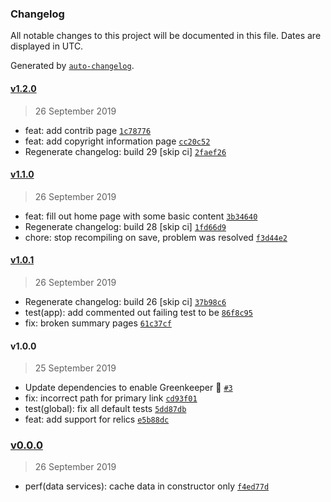 ### Changelog

All notable changes to this project will be documented in this file. Dates are displayed in UTC.

Generated by [`auto-changelog`](https://github.com/CookPete/auto-changelog).

#### [v1.2.0](https://github.com/codemastermick/FrameTracker/compare/v1.1.0...v1.2.0)

> 26 September 2019

- feat: add contrib page [`1c78776`](https://github.com/codemastermick/FrameTracker/commit/1c78776702c0efdb8b6ed4b8a502f473f259964d)
- feat: add copyright information page [`cc20c52`](https://github.com/codemastermick/FrameTracker/commit/cc20c524f0516bda36adb6a1267edaa1b0fa9af0)
- Regenerate changelog: build 29 [skip ci] [`2faef26`](https://github.com/codemastermick/FrameTracker/commit/2faef269e40d3a64301c028b36c2ef75738ef04a)

#### [v1.1.0](https://github.com/codemastermick/FrameTracker/compare/v1.0.1...v1.1.0)

> 26 September 2019

- feat: fill out home page with some basic content [`3b34640`](https://github.com/codemastermick/FrameTracker/commit/3b346401327047dfedd9ab91edbf874198eda4b3)
- Regenerate changelog: build 28 [skip ci] [`1fd66d9`](https://github.com/codemastermick/FrameTracker/commit/1fd66d97c826a4dddc82663be22d2b3fccff2bce)
- chore: stop recompiling on save, problem was resolved [`f3d44e2`](https://github.com/codemastermick/FrameTracker/commit/f3d44e2b987b2058eddf58999a2c69210a6fa4f9)

#### [v1.0.1](https://github.com/codemastermick/FrameTracker/compare/v1.0.0...v1.0.1)

> 26 September 2019

- Regenerate changelog: build 26 [skip ci] [`37b98c6`](https://github.com/codemastermick/FrameTracker/commit/37b98c6088a319ca3ed762061989b00aa63172fd)
- test(app): add commented out failing test to be [`86f8c95`](https://github.com/codemastermick/FrameTracker/commit/86f8c959925712ee8721eef0a2ac7ddb6a921dbc)
- fix: broken summary pages [`61c37cf`](https://github.com/codemastermick/FrameTracker/commit/61c37cfee43576558a632962fba59d3f649d4099)

#### v1.0.0

> 25 September 2019

- Update dependencies to enable Greenkeeper 🌴 [`#3`](https://github.com/codemastermick/FrameTracker/pull/3)
- fix: incorrect path for primary link [`cd93f01`](https://github.com/codemastermick/FrameTracker/commit/cd93f0171be5c757b9823b1a3e8d37c9399c20ad)
- test(global): fix all default tests [`5dd87db`](https://github.com/codemastermick/FrameTracker/commit/5dd87dbbba4a81442a3dacb085722bd9104abc2d)
- feat: add support for relics [`e5b88dc`](https://github.com/codemastermick/FrameTracker/commit/e5b88dc2a344fad9431ed5b95d1b6f7980fa2b09)

### [v0.0.0](https://github.com/codemastermick/FrameTracker/compare/v1.2.0...v0.0.0)

> 26 September 2019

- perf(data services): cache data in constructor only [`f4ed77d`](https://github.com/codemastermick/FrameTracker/commit/f4ed77d30a69b29f096cfa232c53f9a2b7c2a4c5)
